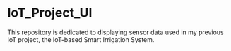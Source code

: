 # IoT_Project_UI
This repository is dedicated to displaying sensor data used in my previous IoT project, the IoT-based Smart Irrigation System.
